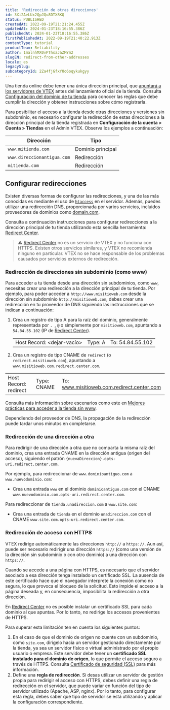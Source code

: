 ```yaml
---
title: 'Redirección de otras direcciones'
id: 3Xi2AeLUx2QpJQu8DTX8KQ
status: PUBLISHED
createdAt: 2022-09-19T21:21:24.455Z
updatedAt: 2024-01-23T18:16:55.386Z
publishedAt: 2024-01-23T18:16:55.386Z
firstPublishedAt: 2022-09-19T21:40:22.913Z
contentType: tutorial
productTeam: Reliability
author: 1malnhMX0vPThsaJaZMYm2
slugEN: redirect-from-other-addresses
locale: es
legacySlug: 
subcategoryId: 2Za4fjGfxYOo6oqykukgyy
---
```


Una tienda online debe tener una única dirección principal, que [apuntará a los servidores de VTEX](https://help.vtex.com/es/tracks/como-realizar-el-go-live-de-tu-tienda--4Ns5FxIiksmjsdX2yOTduM/7sM5IMx02zaHvAFTm0OxiJ) antes del lanzamiento oficial de la tienda. Consulta [Configuración del dominio de tu tienda](https://help.vtex.com/es/tutorial/configurar-dominio-de-la-tienda--tutorials_2450) para conocer las reglas que debe cumplir la dirección y obtener instrucciones sobre cómo registrarla.

Para posibilitar el acceso a la tienda desde otras direcciones y versiones sin subdominio, es necesario configurar la redirección de estas direcciones a la dirección principal de la tienda registrada en **Configuración de la cuenta > Cuenta > Tiendas** en el Admin VTEX. Observa los ejemplos a continuación:

| Dirección | Tipo |
|---|---|
| `www.mitienda.com` | Dominio principal |
| `www.direccionantigua.com` | Redirección |
| `mitienda.com` | Redirección |

## Configurar redirecciones

Existen diversas formas de configurar las redirecciones, y una de las más conocidas es mediante el uso de <code>[htaccess](https://developer.mozilla.org/en-US/docs/Learn/Server-side/Apache_Configuration_htaccess)</code> en el servidor. Además, puedes utilizar una redirección DNS, proporcionada por varios servicios, incluidos proveedores de dominios como [domain.com](https://www.domain.com/).

Consulta a continuación instrucciones para configurar redirecciones a la dirección principal de tu tienda utilizando esta sencilla herramienta: [Redirect Center](http://redirect.center/).

>⚠️ [Redirect Center](http://redirect.center/) no es un servicio de VTEX y no funciona con HTTPS. Existen otros servicios similares, y VTEX no recomienda ninguno en particular. VTEX no se hace responsable de los problemas causados por servicios externos de redirección.

### Redirección de direcciones sin subdominio (como www)

Para acceder a tu tienda desde una dirección sin subdominios, como `www`, necesitas crear una redirección a la dirección principal de tu tienda. Por ejemplo, para poder acceder a `http://www.misitioweb.com` desde la dirección sin subdominio `http://misitioweb.com`, debes crear una redirección en tu proveedor de DNS siguiendo las instrucciones que se indican a continuación:

1. Crea un registro de tipo A para la raíz del dominio, generalmente representada por `. `, `@` o simplemente por `misitioweb.com`, apuntando a `54.84.55.102` (IP de [Redirect Center](http://redirect.center/)).

   |   |   |   |
   |---|---|---|
   | Host Record: <dejar-vacío\> | Type: A | To: 54.84.55.102 |

2. Crea un registro de tipo CNAME de `redirect` (o `redirect.misitioweb.com`), apuntando a `www.misitioweb.com.redirect.center.com`.

  |   |   |   |
  |---|---|---|
  | Host Record: redirect | Type: CNAME | To: www.misitioweb.com.redirect.center.com |

Consulta más información sobre escenarios como este en [Mejores prácticas para acceder a la tienda sin www](https://help.vtex.com/es/tutorial/mejores-practicas-para-acceder-a-tienda-sin-www--tutorials_4278).

Dependiendo del proveedor de DNS, la propagación de la redirección puede tardar unos minutos en completarse.

### Redirección de una dirección a otra

Para redirigir de una dirección a otra que no comparta la misma raíz del dominio, crea una entrada CNAME en la dirección antigua (origen del acceso), siguiendo el patrón `{nuevaDireccion}.opts-uri.redirect.center.com`.

Por ejemplo, para redireccionar de `www.dominioantiguo.com` a `www.nuevodominio.com`:

* Crea una entrada `www` en el dominio `dominioantiguo.com` con el CNAME `www.nuevodominio.com.opts-uri.redirect.center.com`.

Para redireccionar de `tienda.unadireccion.com` a `www.site.com`:

* Crea una entrada de `tienda` en el dominio `unadireccion.com` con el CNAME `www.site.com.opts-uri.redirect.center.com`.

### Redirección de acceso con HTTPS

VTEX redirige automáticamente las direcciones `http://` a `https://`. Aun así, puede ser necesario redirigir una dirección `https://` (como una versión de la dirección sin subdominio o con otro dominio) a una dirección con `https://`.

Cuando se accede a una página con HTTPS, es necesario que el servidor asociado a esa dirección tenga instalado un certificado SSL. La ausencia de este certificado hace que el navegador interprete la conexión como no segura, lo que provoca el bloqueo de la solicitud. Esto impide el acceso a la página deseada y, en consecuencia, imposibilita la redirección a otra dirección.

En [Redirect Center](http://redirect.center/) no es posible instalar un certificado SSL para cada dominio al que apuntas. Por lo tanto, no redirige los accesos provenientes de HTTPS.

Para superar esta limitación ten en cuenta los siguientes puntos:

1. En el caso de que el dominio de origen no cuente con un subdominio, como `site.com`, dirígelo hacia un servidor gestionado directamente por la tienda, ya sea un servidor físico o virtual administrado por el propio usuario o empresa. Este servidor debe tener un **certificado SSL instalado para el dominio de origen**, lo que permite el acceso seguro a través de HTTPS. Consulta [Certificado de seguridad (SSL)](https://help.vtex.com/es/tutorial/certificado-de-seguridad-ssl--tutorials_1308) para más información.
2. Define una **regla de redirección**. Si desas utilizar un servidor de gestión propia para redirigir el acceso con HTTPS, debes definir una regla de redirección en el servidor, que puede variar en función del tipo de servidor utilizado (Apache, ASP, nginx). Por lo tanto, para configurar esta regla, debes saber qué tipo de servidor se está utilizando y aplicar la configuración correspondiente.
